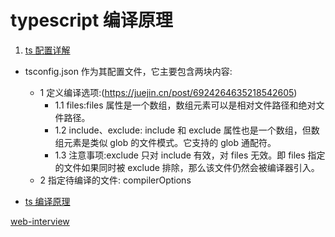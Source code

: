 <!--
 * @Author: TerryMin
 * @Date: 2022-12-26 13:58:25
 * @LastEditors: TerryMin
 * @LastEditTime: 2022-12-27 14:53:40
 * @Description: file not
-->

# typescript 编译原理

1. [ts 配置详解](https://juejin.cn/post/6844904093568221191)

- tsconfig.json 作为其配置文件，它主要包含两块内容:

  - 1 定义编译选项:(https://juejin.cn/post/6924264635218542605)
    - 1.1 files:files 属性是一个数组，数组元素可以是相对文件路径和绝对文件路径。
    - 1.2 include、exclude: include 和 exclude 属性也是一个数组，但数组元素是类似 glob 的文件模式。它支持的 glob 通配符。
    - 1.3 注意事项:exclude 只对 include 有效，对 files 无效。即 files 指定的文件如果同时被 exclude 排除，那么该文件仍然会被编译器引入。
  - 2 指定待编译的文件: compilerOptions

- [ts 编译原理](https://juejin.cn/post/7009661133686734861)



[web-interview](https://github.com/febobo/web-interview)
